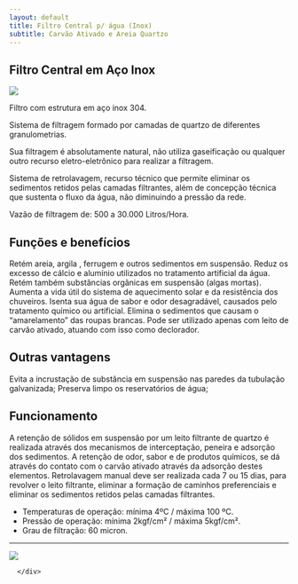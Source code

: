 ```yaml
---
layout: default
title: Filtro Central p/ água (Inox)
subtitle: Carvão Ativado e Areia Quartzo
---
```


## Filtro Central em Aço Inox

<div class="row">
<div class="col-lg-3 col-sm-4 col-xs-6"><a title="filtro Central p/agua (inox)" href="#">
      <img class="thumbnail img-responsive" src="../../website/images/Filtros Inox_purewater1.png"></a></div>
  </div>
  
Filtro com estrutura em aço inox 304.

Sistema de filtragem formado por camadas de quartzo de diferentes granulometrias.

Sua filtragem é absolutamente natural, não utiliza gaseificação ou qualquer outro recurso eletro-eletrônico para realizar a filtragem.

Sistema de retrolavagem, recurso técnico que permite eliminar os sedimentos retidos pelas camadas filtrantes, além de concepção técnica que sustenta o fluxo da água, não diminuindo a pressão da rede.

Vazão de filtragem de: 500 a 30.000 Litros/Hora.

## Funções e benefícios
Retém areia, argila , ferrugem e outros sedimentos em suspensão.
Reduz os excesso de cálcio e alumínio utilizados no tratamento artificial da água.
Retém também substâncias orgânicas em suspensão (algas mortas).
Aumenta a vida útil do sistema de aquecimento solar e da resistência dos chuveiros.
Isenta sua água de sabor e odor desagradável, causados pelo tratamento químico ou artificial.
Elimina o sedimentos que causam o “amarelamento” das roupas brancas.
Pode ser utilizado apenas com leito de carvão ativado, atuando com isso como declorador.

## Outras vantagens
Evita a incrustação de substância em suspensão nas paredes da tubulação galvanizada;
Preserva limpo os reservatórios de água;

## Funcionamento
A retenção de sólidos em suspensão por um leito filtrante de quartzo é realizada através dos mecanismos de interceptação, peneira e adsorção dos sedimentos.
A retenção de odor, sabor e de produtos químicos, se dá através do contato com o carvão ativado através da adsorção destes elementos.
Retrolavagem manual deve ser realizada cada 7 ou 15 dias, para revolver o leito filtrante, eliminar a formação de caminhos preferenciais e eliminar os sedimentos retidos pelas camadas filtrantes.

- Temperaturas de operação: mínima 4ºC / máxima 100 ºC.
- Pressão de operação: mínima 2kgf/cm² / máxima 5kgf/cm².
- Grau de filtração: 60 micron.

---

<div class="row">
  <div class="col-lg-3 col-sm-4 col-xs-6"><a title="filtro Central p/agua (inox)" href="#">
      <img class="thumbnail img-responsive" src="../../website/images/Filtro Misto Jpeg.jpg"></a></div>
      
      </div>



